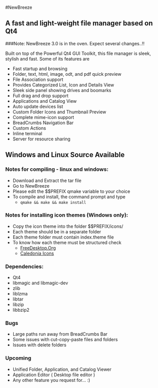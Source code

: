 #NewBreeze
## A fast and light-weight file manager based on Qt4

###Note: NewBreeze 3.0 is in the oven. Expect several changes..!!

Built on top of the Powerful Qt4 GUI Toolkit, this file manager is sleek, stylish and fast.
Some of its features are

* Fast startup and browsing
* Folder, text, html, image, odt, and pdf quick preview
* File Association support
* Provides Categorized List, Icon and Details View
* Sleek side panel showing drives and boomarks
* Full drag and drop support
* Applications and Catalog View
* Auto update devices list
* Custom Folder Icons and Thumbnail Preview
* Complete mime-icon support
* BreadCrumbs Navigation Bar
* Custom Actions
* Inline terminal
* Server for resource sharing

## Windows and Linux Source Available

### Notes for compiling - linux and windows:
* Download and Extract the tar file
* Go to NewBreeze
* Please edit the $$PREFIX qmake variable to your choice
* To  compile and install, the command prompt and type
    + `qmake && make && make install`

### Notes for installing icon themes (Windows only):
* Copy the icon theme into the folder $$PREFIX/icons/
* Each theme should be in a separate folder
* Each theme folder must contain index.theme file
* To know how each theme must be structured check
  - [FreeDesktop.Org](http://standards.freedesktop.org/icon-theme-spec/icon-theme-spec-latest.html)
  - [Caledonia Icons](http://malcer.deviantart.com/art/Caledonia-Icons-264978107)

### Dependencies:
* Qt4
* libmagic and libmagic-dev
* zlib
* liblzma
* libtar
* libzip
* libbzip2

### Bugs
* Large paths run away from BreadCrumbs Bar
* Some issues with cut-copy-paste files and folders
* Issues with delete folders

### Upcoming
* Unified Folder, Application, and Catalog Viewer
* Application Editor ( Desktop file editor )
* Any other feature you request for... :)

